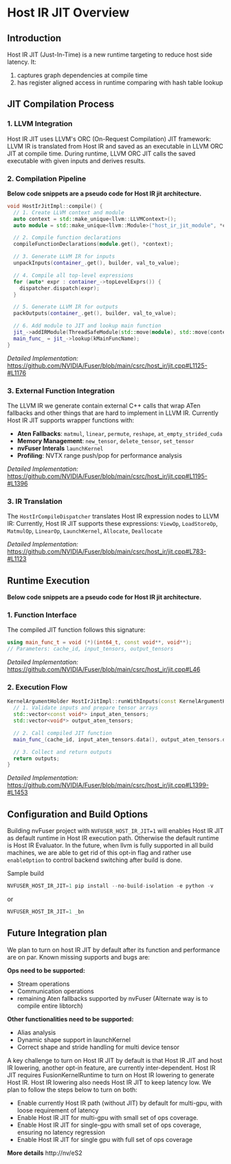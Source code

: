 <!--
 * SPDX-FileCopyrightText: Copyright (c) 2025-present NVIDIA CORPORATION & AFFILIATES.
 * All rights reserved.
 * SPDX-License-Identifier: BSD-3-Clause
-->

# Host IR JIT Overview

## Introduction

Host IR JIT (Just-In-Time) is a new runtime targeting to reduce host side latency.
It:
1. captures graph dependencies at compile time
2. has register aligned access in runtime comparing with hash table lookup

## JIT Compilation Process

### 1. LLVM Integration
Host IR JIT uses LLVM's ORC (On-Request Compilation) JIT framework:
LLVM IR is translated from Host IR and saved as an executable in LLVM ORC JIT
at compile time. During runtime, LLVM ORC JIT calls the saved executable with
given inputs and derives results.


### 2. Compilation Pipeline

**Below code snippets are a pseudo code for Host IR jit architecture.**

```cpp
void HostIrJitImpl::compile() {
  // 1. Create LLVM context and module
  auto context = std::make_unique<llvm::LLVMContext>();
  auto module = std::make_unique<llvm::Module>("host_ir_jit_module", *context);

  // 2. Compile function declarations
  compileFunctionDeclarations(module.get(), *context);

  // 3. Generate LLVM IR for inputs
  unpackInputs(container_.get(), builder, val_to_value);

  // 4. Compile all top-level expressions
  for (auto* expr : container_->topLevelExprs()) {
    dispatcher.dispatch(expr);
  }

  // 5. Generate LLVM IR for outputs
  packOutputs(container_.get(), builder, val_to_value);

  // 6. Add module to JIT and lookup main function
  jit_->addIRModule(ThreadSafeModule(std::move(module), std::move(context)));
  main_func_ = jit_->lookup(kMainFuncName);
}
```
*Detailed Implementation:* https://github.com/NVIDIA/Fuser/blob/main/csrc/host_ir/jit.cpp#L1125-#L1176

### 3. External Function Integration
The LLVM IR we generate contain external C++ calls that wrap ATen fallbacks and other things
that are hard to implement in LLVM IR. Currently Host IR JIT supports wrapper functions with:

- **Aten Fallbacks**: `matmul`, `linear`, `permute`, `reshape`, `at_empty_strided_cuda`
- **Memory Management**: `new_tensor`, `delete_tensor`, `set_tensor`
- **nvFuser Interals** `launchKernel`
- **Profiling**: NVTX range push/pop for performance analysis

*Detailed Implementation:* https://github.com/NVIDIA/Fuser/blob/main/csrc/host_ir/jit.cpp#L1195-#L1396

### 3. IR Translation
The `HostIrCompileDispatcher` translates Host IR expression nodes to LLVM IR:
Currently, Host IR JIT supports these expressions:
`ViewOp`, `LoadStoreOp`, `MatmulOp`, `LinearOp`, `LaunchKernel`, `Allocate`, `Deallocate`

*Detailed Implementation:* https://github.com/NVIDIA/Fuser/blob/main/csrc/host_ir/jit.cpp#L783-#L1123

## Runtime Execution
**Below code snippets are a pseudo code for Host IR jit architecture.**
### 1. Function Interface
The compiled JIT function follows this signature:
```cpp
using main_func_t = void (*)(int64_t, const void**, void**);
// Parameters: cache_id, input_tensors, output_tensors
```
*Detailed Implementation:* https://github.com/NVIDIA/Fuser/blob/main/csrc/host_ir/jit.cpp#L46


### 2. Execution Flow
```cpp
KernelArgumentHolder HostIrJitImpl::runWithInputs(const KernelArgumentHolder& args) {
  // 1. Validate inputs and prepare tensor arrays
  std::vector<const void*> input_aten_tensors;
  std::vector<void*> output_aten_tensors;

  // 2. Call compiled JIT function
  main_func_(cache_id, input_aten_tensors.data(), output_aten_tensors.data());

  // 3. Collect and return outputs
  return outputs;
}
```
*Detailed Implementation:* https://github.com/NVIDIA/Fuser/blob/main/csrc/host_ir/jit.cpp#L1399-#L1453

## Configuration and Build Options
Building nvFuser project with `NVFUSER_HOST_IR_JIT=1` will enables Host IR JIT as default runtime in Host IR execution path.
Otherwise the default runtime is Host IR Evaluator. In the future, when llvm is fully supported in all build machines, we are able
to get rid of this opt-in flag and rather use `enableOption` to control backend switching after build is done.

Sample build
```python
NVFUSER_HOST_IR_JIT=1 pip install --no-build-isolation -e python -v
```
or
```python
NVFUSER_HOST_IR_JIT=1 _bn
```
## Future Integration plan
We plan to turn on host IR JIT by default after its function and performance are on par.
Known missing supports and bugs are:

**Ops need to be supported:**
- Stream operations
- Communication operations
- remaining Aten fallbacks supported by nvFuser (Alternate way is to compile entire libtorch)

**Other functionalities need to be supported:**
- Alias analysis
- Dynamic shape support in launchKernel
- Correct shape and stride handling for multi device tensor

A key challenge to turn on Host IR JIT by default is that Host IR JIT and host IR lowering, another opt-in feature, are currently inter-dependent. Host IR JIT requires FusionKernelRuntime to turn on Host IR lowering to generate Host IR. Host IR lowering also needs Host IR JIT to keep latency low.
We plan to follow the steps below to turn on both:
- Enable currently Host IR path (without JIT) by default for multi-gpu, with loose requirement of latency
- Enable Host IR JIT for multi-gpu with small set of ops coverage.
- Enable Host IR JIT for single-gpu with small set of ops coverage, ensuring no latency regression
- Enable Host IR JIT for single gpu with full set of ops coverage

**More details**
http://nv/eS2
